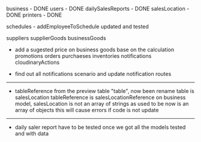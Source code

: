 business - DONE
users - DONE
dailySalesReports - DONE
salesLocation - DONE
printers - DONE

schedules - addEmployeeToSchedule updated and tested

suppliers
supplierGoods
businessGoods
- add a sugested price on business goods base on the calculation
promotions
orders
purchaeses
inventories
notifications
cloudinaryActions

- find out all notifications scenario and update notification routes

*****************************************************************************
- tableReference from the preview table "table", now been rename
table is salesLocation
tableReference is salesLocationReference
on business model, salesLocation is not an array of strings as used to be
now is an array of objects
this will cause errors if code is not update
*****************************************************************************

- daily saler report have to be tested once we got all the models tested and with data